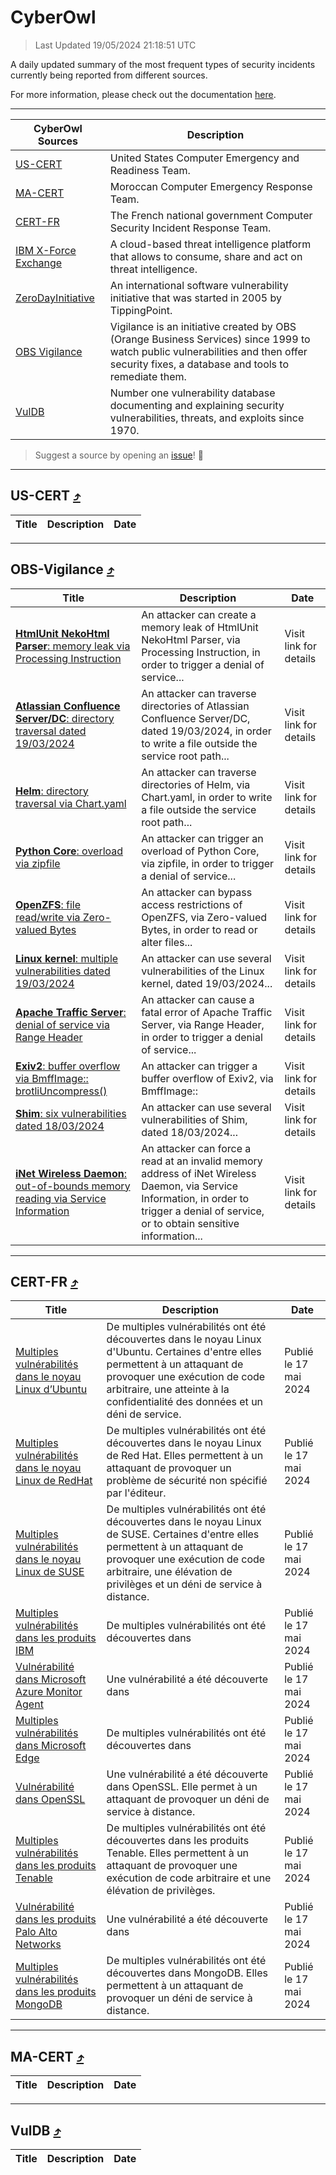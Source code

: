 
 <div id='top'></div>

# CyberOwl

 > Last Updated 19/05/2024 21:18:51 UTC
 
 A daily updated summary of the most frequent types of security incidents currently being reported from different sources.
 
 For more information, please check out the documentation [here](./docs/README.md).
 
 ---
 |CyberOwl Sources|Description|
 |---|---|
 |[US-CERT](#us-cert-arrow_heading_up)|United States Computer Emergency and Readiness Team.|
 |[MA-CERT](#ma-cert-arrow_heading_up)|Moroccan Computer Emergency Response Team.|
 |[CERT-FR](#cert-fr-arrow_heading_up)|The French national government Computer Security Incident Response Team.|
 |[IBM X-Force Exchange](#ibmcloud-arrow_heading_up)|A cloud-based threat intelligence platform that allows to consume, share and act on threat intelligence.|
 |[ZeroDayInitiative](#zerodayinitiative-arrow_heading_up)|An international software vulnerability initiative that was started in 2005 by TippingPoint.|
 |[OBS Vigilance](#obs-vigilance-arrow_heading_up)|Vigilance is an initiative created by OBS (Orange Business Services) since 1999 to watch public vulnerabilities and then offer security fixes, a database and tools to remediate them.|
 |[VulDB](#vuldb-arrow_heading_up)|Number one vulnerability database documenting and explaining security vulnerabilities, threats, and exploits since 1970.|
 
 > Suggest a source by opening an [issue](https://github.com/karimhabush/cyberowl/issues)! :raised_hands:
 ---

## US-CERT [:arrow_heading_up:](#cyberowl)

 |Title|Description|Date|
 |---|---|---|
 
 ---

## OBS-Vigilance [:arrow_heading_up:](#cyberowl)

 |Title|Description|Date|
 |---|---|---|
 |[<a href="https://vigilance.fr/vulnerability/HtmlUnit-NekoHtml-Parser-memory-leak-via-Processing-Instruction-43823" class="noirorange"><b>HtmlUnit NekoHtml Parser</b>: memory leak via Processing Instruction</a>](https://vigilance.fr/vulnerability/HtmlUnit-NekoHtml-Parser-memory-leak-via-Processing-Instruction-43823)|An attacker can create a memory leak of HtmlUnit NekoHtml Parser, via Processing Instruction, in order to trigger a denial of service...|Visit link for details|
 |[<a href="https://vigilance.fr/vulnerability/Atlassian-Confluence-Server-DC-directory-traversal-dated-19-03-2024-43822" class="noirorange"><b>Atlassian Confluence Server/DC</b>: directory traversal dated 19/03/2024</a>](https://vigilance.fr/vulnerability/Atlassian-Confluence-Server-DC-directory-traversal-dated-19-03-2024-43822)|An attacker can traverse directories of Atlassian Confluence Server/DC, dated 19/03/2024, in order to write a file outside the service root path...|Visit link for details|
 |[<a href="https://vigilance.fr/vulnerability/Helm-directory-traversal-via-Chart-yaml-43821" class="noirorange"><b>Helm</b>: directory traversal via Chart.yaml</a>](https://vigilance.fr/vulnerability/Helm-directory-traversal-via-Chart-yaml-43821)|An attacker can traverse directories of Helm, via Chart.yaml, in order to write a file outside the service root path...|Visit link for details|
 |[<a href="https://vigilance.fr/vulnerability/Python-Core-overload-via-zipfile-43820" class="noirorange"><b>Python Core</b>: overload via zipfile</a>](https://vigilance.fr/vulnerability/Python-Core-overload-via-zipfile-43820)|An attacker can trigger an overload of Python Core, via zipfile, in order to trigger a denial of service...|Visit link for details|
 |[<a href="https://vigilance.fr/vulnerability/OpenZFS-file-read-write-via-Zero-valued-Bytes-43813" class="noirorange"><b>OpenZFS</b>: file read/write via Zero-valued Bytes</a>](https://vigilance.fr/vulnerability/OpenZFS-file-read-write-via-Zero-valued-Bytes-43813)|An attacker can bypass access restrictions of OpenZFS, via Zero-valued Bytes, in order to read or alter files...|Visit link for details|
 |[<a href="https://vigilance.fr/vulnerability/Linux-kernel-multiple-vulnerabilities-dated-19-03-2024-43812" class="noirorange"><b>Linux kernel</b>: multiple vulnerabilities dated 19/03/2024</a>](https://vigilance.fr/vulnerability/Linux-kernel-multiple-vulnerabilities-dated-19-03-2024-43812)|An attacker can use several vulnerabilities of the Linux kernel, dated 19/03/2024...|Visit link for details|
 |[<a href="https://vigilance.fr/vulnerability/Apache-Traffic-Server-denial-of-service-via-Range-Header-42044" class="noirorange"><b>Apache Traffic Server</b>: denial of service via Range Header</a>](https://vigilance.fr/vulnerability/Apache-Traffic-Server-denial-of-service-via-Range-Header-42044)|An attacker can cause a fatal error of Apache Traffic Server, via Range Header, in order to trigger a denial of service...|Visit link for details|
 |[<a href="https://vigilance.fr/vulnerability/Exiv2-buffer-overflow-via-BmffImage-brotliUncompress-43808" class="noirorange"><b>Exiv2</b>: buffer overflow via BmffImage::<wbr>brotliUncompress()</wbr></a>](https://vigilance.fr/vulnerability/Exiv2-buffer-overflow-via-BmffImage-brotliUncompress-43808)|An attacker can trigger a buffer overflow of Exiv2, via BmffImage::|Visit link for details|
 |[<a href="https://vigilance.fr/vulnerability/Shim-six-vulnerabilities-dated-18-03-2024-43806" class="noirorange"><b>Shim</b>: six vulnerabilities dated 18/03/2024</a>](https://vigilance.fr/vulnerability/Shim-six-vulnerabilities-dated-18-03-2024-43806)|An attacker can use several vulnerabilities of Shim, dated 18/03/2024...|Visit link for details|
 |[<a href="https://vigilance.fr/vulnerability/iNet-Wireless-Daemon-out-of-bounds-memory-reading-via-Service-Information-43805" class="noirorange"><b>iNet Wireless Daemon</b>: out-of-bounds memory reading via Service Information</a>](https://vigilance.fr/vulnerability/iNet-Wireless-Daemon-out-of-bounds-memory-reading-via-Service-Information-43805)|An attacker can force a read at an invalid memory address of iNet Wireless Daemon, via Service Information, in order to trigger a denial of service, or to obtain sensitive information...|Visit link for details|
 
 ---

## CERT-FR [:arrow_heading_up:](#cyberowl)

 |Title|Description|Date|
 |---|---|---|
 |[Multiples vulnérabilités dans le noyau Linux d’Ubuntu](https://www.cert.ssi.gouv.fr/avis/CERTFR-2024-AVI-0422/)|De multiples vulnérabilités ont été découvertes dans le noyau Linux d'Ubuntu. Certaines d'entre elles permettent à un attaquant de provoquer une exécution de code arbitraire, une atteinte à la confidentialité des données et un déni de service.|Publié le 17 mai 2024|
 |[Multiples vulnérabilités dans le noyau Linux de RedHat](https://www.cert.ssi.gouv.fr/avis/CERTFR-2024-AVI-0421/)|De multiples vulnérabilités ont été découvertes dans le noyau Linux de Red Hat. Elles permettent à un attaquant de provoquer un problème de sécurité non spécifié par l'éditeur.|Publié le 17 mai 2024|
 |[Multiples vulnérabilités dans le noyau Linux de SUSE](https://www.cert.ssi.gouv.fr/avis/CERTFR-2024-AVI-0420/)|De multiples vulnérabilités ont été découvertes dans le noyau Linux de SUSE. Certaines d'entre elles permettent à un attaquant de provoquer une exécution de code arbitraire, une élévation de privilèges et un déni de service à distance.|Publié le 17 mai 2024|
 |[Multiples vulnérabilités dans les produits IBM](https://www.cert.ssi.gouv.fr/avis/CERTFR-2024-AVI-0419/)|De multiples vulnérabilités ont été découvertes dans |Publié le 17 mai 2024|
 |[Vulnérabilité dans Microsoft Azure Monitor Agent](https://www.cert.ssi.gouv.fr/avis/CERTFR-2024-AVI-0418/)|Une vulnérabilité a été découverte dans |Publié le 17 mai 2024|
 |[Multiples vulnérabilités dans Microsoft Edge](https://www.cert.ssi.gouv.fr/avis/CERTFR-2024-AVI-0417/)|De multiples vulnérabilités ont été découvertes dans |Publié le 17 mai 2024|
 |[Vulnérabilité dans OpenSSL](https://www.cert.ssi.gouv.fr/avis/CERTFR-2024-AVI-0416/)|Une vulnérabilité a été découverte dans OpenSSL. Elle permet à un attaquant de provoquer un déni de service à distance.|Publié le 17 mai 2024|
 |[Multiples vulnérabilités dans les produits Tenable](https://www.cert.ssi.gouv.fr/avis/CERTFR-2024-AVI-0415/)|De multiples vulnérabilités ont été découvertes dans les produits Tenable. Elles permettent à un attaquant de provoquer une exécution de code arbitraire et une élévation de privilèges.|Publié le 17 mai 2024|
 |[Vulnérabilité dans les produits Palo Alto Networks](https://www.cert.ssi.gouv.fr/avis/CERTFR-2024-AVI-0414/)|Une vulnérabilité a été découverte dans |Publié le 17 mai 2024|
 |[Multiples vulnérabilités dans les produits MongoDB](https://www.cert.ssi.gouv.fr/avis/CERTFR-2024-AVI-0413/)|De multiples vulnérabilités ont été découvertes dans MongoDB. Elles permettent à un attaquant de provoquer un déni de service à distance.|Publié le 17 mai 2024|
 
 ---

## MA-CERT [:arrow_heading_up:](#cyberowl)

 |Title|Description|Date|
 |---|---|---|
 
 ---

## VulDB [:arrow_heading_up:](#cyberowl)

 |Title|Description|Date|
 |---|---|---|
 